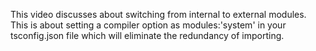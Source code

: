 This video discusses about switching from internal to external modules.
This is about setting a compiler option as modules:'system' in your tsconfig.json file which will eliminate the
redundancy of importing.
